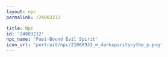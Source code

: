 ```yaml
---
layout: npc
permalink: /24003212

title: Npc
id: '24003212'
npc_name: 'Past-Bound Evil Spirit'
icon_url: 'portrait/npc/21000933_m_darkspiritscythe_p.png'
---
```

